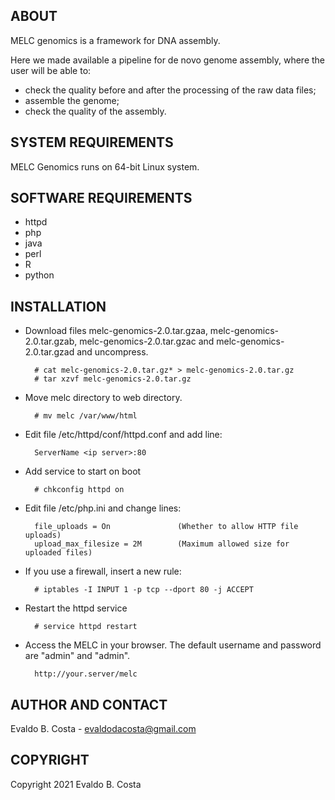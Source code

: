 ABOUT
-----

MELC genomics is a framework for DNA assembly.

Here we made available a pipeline for de novo genome assembly, where the user will be able to:

- check the quality before and after the processing of the raw data files;
- assemble the genome;
- check the quality of the assembly.


SYSTEM REQUIREMENTS
-------------------

MELC Genomics runs on 64-bit Linux system.


SOFTWARE REQUIREMENTS
---------------------

- httpd
- php
- java
- perl
- R
- python


INSTALLATION
------------

- Download files melc-genomics-2.0.tar.gzaa, melc-genomics-2.0.tar.gzab, melc-genomics-2.0.tar.gzac and melc-genomics-2.0.tar.gzad and uncompress.

        # cat melc-genomics-2.0.tar.gz* > melc-genomics-2.0.tar.gz
        # tar xzvf melc-genomics-2.0.tar.gz
        
- Move melc directory to web directory.

        # mv melc /var/www/html

- Edit file /etc/httpd/conf/httpd.conf and add line:

        ServerName <ip server>:80

- Add service to start on boot

        # chkconfig httpd on

- Edit file /etc/php.ini and change lines:

        file_uploads = On               (Whether to allow HTTP file uploads)
        upload_max_filesize = 2M        (Maximum allowed size for uploaded files)

- If you use a firewall, insert a new rule:

        # iptables -I INPUT 1 -p tcp --dport 80 -j ACCEPT

- Restart the httpd service

        # service httpd restart

- Access the MELC in your browser. The default username and password are "admin" and "admin".

        http://your.server/melc


AUTHOR AND CONTACT
------------------

Evaldo B. Costa - evaldodacosta@gmail.com


COPYRIGHT
---------

Copyright 2021 Evaldo B. Costa
